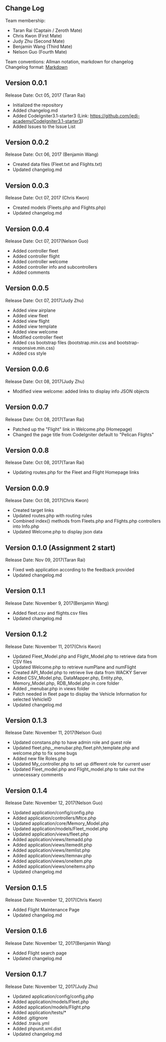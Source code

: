 ## Change Log

Team membership:  

- Taran Rai (Captain / Zeroth Mate)
- Chris Kwon (First Mate)
- Judy Zhu (Second Mate)
- Benjamin Wang (Third Mate)
- Nelson Guo (Fourth Mate)

Team conventions: Allman notation, markdown for changelog  
Changelog format: [Markdown](https://github.com/adam-p/markdown-here/wiki/Markdown-Cheatsheet) 

## Version 0.0.1

Release Date: Oct 05, 2017 (Taran Rai)

- Initialized the repository
- Added changelog.md
- Added CodeIgniter3.1-starter3 (Link: https://github.com/jedi-academy/CodeIgniter3.1-starter3)
- Added Issues to the Issue List

## Version 0.0.2

Release Date: Oct 06, 2017 (Benjamin Wang)

- Created data files (Fleet.txt and Flights.txt)
- Updated changelog.md

## Version 0.0.3

Release Date: Oct 07, 2017 (Chris Kwon)

- Created models (Fleets.php and Flights.php)
- Updated changelog.md

## Version 0.0.4

Release Date: Oct 07, 2017(Nelson Guo)

- Added controller fleet
- Added controller flight
- Added controller welcome
- Added controller info and subcontrollers
- Added comments

## Version 0.0.5

Release Date: Oct 07, 2017(Judy Zhu)

- Added view airplane
- Added view fleet
- Added view flight
- Added view template
- Added view welcome
- Modified controller fleet
- Added css bootstrap files (bootstrap.min.css and bootstrap-responsive.min.css)
- Added css style

## Version 0.0.6

Release Date: Oct 08, 2017(Judy Zhu)

- Modified view welcome: added links to display info JSON objects

## Version 0.0.7

Release Date: Oct 08, 2017(Taran Rai)

- Patched up the "Flight" link in Welcome.php (Homepage)
- Changed the page title from CodeIgniter default to "Pelican Flights"

## Version 0.0.8

Release Date: Oct 08, 2017(Taran Rai)

- Updating routes.php for the Fleet and Flight Homepage links

## Version 0.0.9

Release Date: Oct 08, 2017(Chris Kwon)

- Created target links
- Updated routes.php with routing rules
- Combined index() methods from Fleets.php and Flights.php controllers into Info.php
- Updated Welcome.php to display json data

## Version 0.1.0 (Assignment 2 start)

Release Date: Nov 09, 2017(Taran Rai)

- Fixed web application according to the feedback provided
- Updated changelog.md

## Version 0.1.1

Release Date: November 9, 2017(Benjamin Wang)

- Added fleet.csv and flights.csv files
- Updated changelog.md

## Version 0.1.2

Release Date: November 11, 2017(Chris Kwon)

- Updated Fleet_Model.php and Flight_Model.php to retrieve data from CSV files
- Updated Welcome.php to retrieve numPlane and numFlight
- Created API_Model.php to retrieve live data from WACKY Server
- Added CSV_Model.php, DataMapper.php, Entity.php, Memory_Model.php, RDB_Model.php in core folder
- Added _menubar.php in views folder
- Patch needed in fleet page to display the Vehicle Information for selected VehicleID
- Updated changelog.md

## Version 0.1.3
Release Date: November 11, 2017(Nelson Guo)

- Updated constans.php to have admin role and guest role
- Updated fleet.php,_menubar.php,fleet.phh,template.php and welcome.php to fix some bugs
- Added new file Roles.php 
- Updated My_controller.php to set up different role for current user
- Updated Fleet_model.php and Flight_model.php to take out the unnecessary comments

## Version 0.1.4
Release Date: November 12, 2017(Nelson Guo)

- Updated application/config/config.php
- Added application/controllers/Mtce.php
- Updated application/core/Memory_Model.php
- Updated application/models/Fleet_model.php
- Updated application/views/fleet.php
- Added application/views/itemadd.php
- Added application/views/itemedit.php
- Added application/views/itemlist.php
- Added application/views/itemnav.php
- Added application/views/oneitem.php
- Added application/views/oneitemx.php
- Updated changelog.md

## Version 0.1.5
Release Date: November 12, 2017(Chris Kwon)

- Added Flight Maintenance Page
- Updated changelog.md

## Version 0.1.6
Release Date: November 12, 2017(Benjamin Wang)

- Added Flight search page
- Updated changelog.md


## Version 0.1.7
Release Date: November 12, 2017(Judy Zhu)

- Updated application/config/config.php
- Added application/models/Fleet.php
- Added application/models/Flight.php
- Added application/tests/*
- Added .gitignore
- Added .travis.yml
- Added phpunit.xml.dist
- Updated changelog.md


